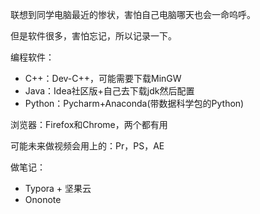 联想到同学电脑最近的惨状，害怕自己电脑哪天也会一命呜呼。

但是软件很多，害怕忘记，所以记录一下。



编程软件：

* C++：Dev-C++，可能需要下载MinGW
* Java：Idea社区版+自己去下载jdk然后配置
* Python：Pycharm+Anaconda(带数据科学包的Python)



浏览器：Firefox和Chrome，两个都有用



可能未来做视频会用上的：Pr，PS，AE



做笔记：

* Typora + 坚果云
* Ononote





